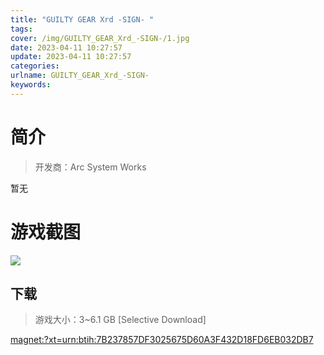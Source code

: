```yaml
---
title: "GUILTY GEAR Xrd -SIGN- "
tags: 
cover: /img/GUILTY_GEAR_Xrd_-SIGN-/1.jpg
date: 2023-04-11 10:27:57
update: 2023-04-11 10:27:57
categories: 
urlname: GUILTY_GEAR_Xrd_-SIGN-
keywords: 
---
```

# 简介

> 开发商：Arc System Works

暂无

# 游戏截图

![](/img/GUILTY_GEAR_Xrd_-SIGN-/2.jpg)


## 下载

> 游戏大小：3~6.1 GB [Selective Download]

[magnet:?xt=urn:btih:7B237857DF3025675D60A3F432D18FD6EB032DB7](magnet:?xt=urn:btih:7B237857DF3025675D60A3F432D18FD6EB032DB7)